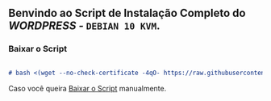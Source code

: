 ## Benvindo ao Script de Instalação Completo do _WORDPRESS_ *-* `DEBIAN 10 KVM`.

### Baixar o Script

```markdown

# bash <(wget --no-check-certificate -4qO- https://raw.githubusercontent.com/midianews/wordpress/master/docker.sh)

```

Caso você queira [Baixar o Script](https://raw.githubusercontent.com/midianews/wordpress/master/docker.sh) manualmente.

